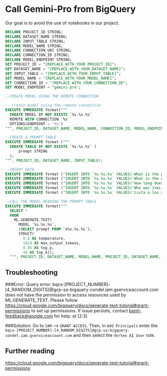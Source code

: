# Call Gemini-Pro from BigQuery

Our goal is to avoid the use of notebooks in our project.

```sql
DECLARE PROJECT_ID STRING;
DECLARE DATASET_NAME STRING;
DECLARE INPUT_TABLE STRING;
DECLARE MODEL_NAME STRING;
DECLARE CONNECTION_URI STRING;
DECLARE CONNECTION_ID STRING;
DECLARE MODEL_ENDPOINT STRING;
SET PROJECT_ID = "[REPLACE_WITH_YOUR_PROJECT_ID]";
SET DATASET_NAME = "[REPLACE_WITH_YOUR_DATASET_NAME]";
SET INPUT_TABLE = "[REPLACE_WITH_YOUR_INPUT_TABLE]";
SET MODEL_NAME = "[REPLACE_WITH_YOUR_MODEL_NAME]";
SET CONNECTION_ID = "[REPLACE_WITH_YOUR_CONNECTION_ID";
SET MODEL_ENDPOINT = "gemini-pro";

--CREATE MODEL USING THE REMOTE CONNECTION

-- Create model using the remote connection
EXECUTE IMMEDIATE format("""
  CREATE MODEL IF NOT EXISTS `%s.%s.%s` 
  REMOTE WITH CONNECTION `%s` 
  OPTIONS(ENDPOINT = '%s')
""", PROJECT_ID, DATASET_NAME, MODEL_NAME, CONNECTION_ID, MODEL_ENDPOINT);

--CREATE A PROMPT TABLE
EXECUTE IMMEDIATE format ("""
  CREATE TABLE IF NOT EXISTS `%s.%s.%s` (
      prompt STRING
  );
""", PROJECT_ID, DATASET_NAME, INPUT_TABLE);

--INSERT DATA
EXECUTE IMMEDIATE format ("INSERT INTO `%s.%s.%s` VALUES('What is the purpose of dreams?')", PROJECT_ID, DATASET_NAME, INPUT_TABLE);
EXECUTE IMMEDIATE format ("INSERT INTO `%s.%s.%s` VALUES('What is the distance from Earth to the Moon?')", PROJECT_ID, DATASET_NAME, INPUT_TABLE);
EXECUTE IMMEDIATE format ("INSERT INTO `%s.%s.%s` VALUES('How long does it take the light to arrive from the Sun to platnet Earth?')", PROJECT_ID, DATASET_NAME, INPUT_TABLE);
EXECUTE IMMEDIATE format ("INSERT INTO `%s.%s.%s` VALUES('Who was Jimi Hendrix?')", PROJECT_ID, DATASET_NAME, INPUT_TABLE);
EXECUTE IMMEDIATE format ("INSERT INTO `%s.%s.%s` VALUES('Lista a los actores de la película Matrix')", PROJECT_ID, DATASET_NAME, INPUT_TABLE);

--CALL THE MODEL READING THE PROMPT TABLE
EXECUTE IMMEDIATE format("""
  SELECT *
  FROM
    ML.GENERATE_TEXT(
      MODEL `%s.%s.%s`,
      (SELECT prompt FROM `e%s.%s.%s`),
      STRUCT(
        0.8 AS temperature,
        1024 AS max_output_tokens,
        0.95 AS top_p,
        40 AS top_k));
  """, PROJECT_ID, DATASET_NAME, MODEL_NAME, PROJECT_ID, DATASET_NAME, INPUT_TABLE);
```

## Troubleshooting

###Error: 
Query error: bqcx-[PROJECT_NUMBER]-[4_RANDOM_DIGITS]@gcp-sa-bigquery-condel.iam.gserviceaccount.com does not have the permission to access resources used by ML.GENERATE_TEXT. Please follow https://cloud.google.com/bigquery/docs/generate-text-tutorial#grant-permissions to set up permissions. If issue persists, contact bqml-feedback@google.com for help. at [2:3]

###Solution: 
Go to `IAM` --> `GRANT ACCESS`. Then, in `Add Principals` enter the `bqcx-[PROJECT_NUMBER]-[4_RANDOM_DIGITS]@gcp-sa-bigquery-condel.iam.gserviceaccount.com` and then select the `Vertex AI User` role.

## Further reading

https://cloud.google.com/bigquery/docs/generate-text-tutorial#grant-permissions



